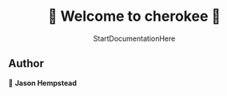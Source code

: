 <h1 align=center>
👋 Welcome to cherokee 👋
</h1>
<p align=center>
StartDocumentationHere
</p>
  
## Author  

👤 **Jason Hempstead**  
